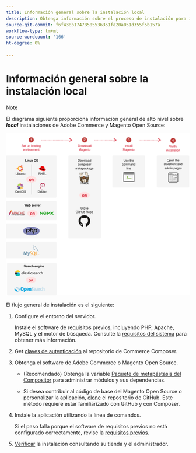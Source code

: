 ```yaml
---
title: Información general sobre la instalación local
description: Obtenga información sobre el proceso de instalación para implementaciones locales de Adobe Commerce y Magento Open Source.
source-git-commit: f6f438b17478505536351fa20a051d355f5b157a
workflow-type: tm+mt
source-wordcount: '166'
ht-degree: 0%

---
```



# Información general sobre la instalación local

>[!NOTE]
>
>El diagrama siguiente proporciona información general de alto nivel sobre _**local**_ instalaciones de Adobe Commerce y Magento Open Source:

![Funcionamiento de la instalación](../assets/installation/install-diagram-24.svg)

El flujo general de instalación es el siguiente:

1. Configure el entorno del servidor.

   Instale el software de requisitos previos, incluyendo PHP, Apache, MySQL y el motor de búsqueda. Consulte la [requisitos del sistema](system-requirements.md) para obtener más información.

1. Get [claves de autenticación](prerequisites/authentication-keys.md) al repositorio de Commerce Composer.

1. Obtenga el software de Adobe Commerce o Magento Open Source.

   * (Recomendado) Obtenga la variable [Paquete de metapástasis del Compositor](composer.md) para administrar módulos y sus dependencias.

   * Si desea contribuir al código de base del Magento Open Source o personalizar la aplicación, [clone](https://developer.adobe.com/commerce/contributor/guides/install/clone-repository/) el repositorio de GitHub. Este método requiere estar familiarizado con GitHub y con Composer.

1. Instale la aplicación utilizando la línea de comandos.

   Si el paso falla porque el software de requisitos previos no está configurado correctamente, revise la [requisitos previos](prerequisites/overview.md).

1. [Verificar](next-steps/verify.md) la instalación consultando su tienda y el administrador.

